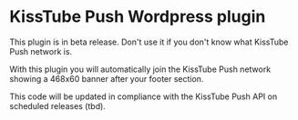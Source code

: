 # KissTube Push Wordpress plugin

This plugin is in beta release. Don't use it if you don't know what KissTube Push network is.

With this plugin you will automatically join the KissTube Push network showing a 468x60 banner after your footer section.

This code will be updated in compliance with the KissTube Push API on scheduled releases (tbd).

